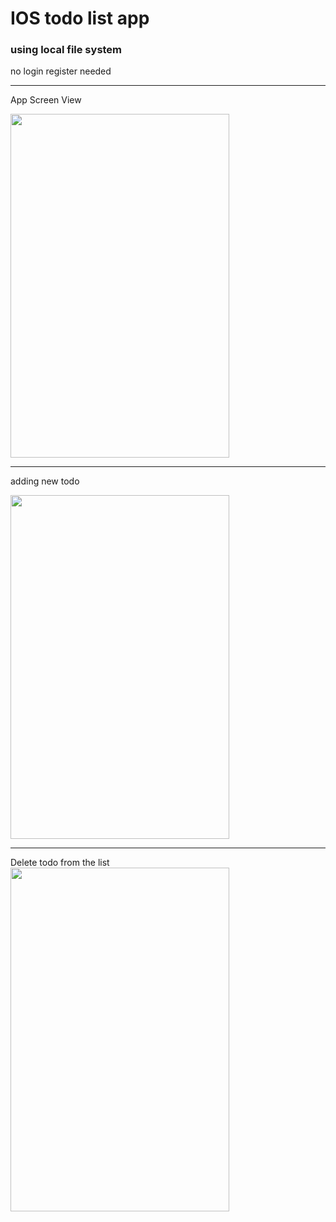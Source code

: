 
# IOS todo list app

### using local file system

no login register needed

---
App Screen View

<img src="https://github.com/shameem17/ios-Todo/assets/53037559/e0e325df-dec1-4d48-abfe-ece878b9eeb8" data-canonical-src="https://github.com/shameem17/ios-Todo/assets/53037559/e0e325df-dec1-4d48-abfe-ece878b9eeb8" width="350" height="550" />




---
adding new todo

<img src="https://github.com/shameem17/ios-Todo/assets/53037559/bc13a538-9323-46a6-ac6e-f67dc9ca01cf" data-canonical-src="https://github.com/shameem17/ios-Todo/assets/53037559/bc13a538-9323-46a6-ac6e-f67dc9ca01cf" width="350" height="550" />



--- 
Delete todo from the list
<img src="https://github.com/shameem17/ios-Todo/assets/53037559/87223d5e-d019-4fdb-8480-4374f4b6f759" data-canonical-src="https://github.com/shameem17/ios-Todo/assets/53037559/87223d5e-d019-4fdb-8480-4374f4b6f759" width="350" height="550" />




